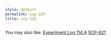 ```yaml
---
style: default
permalink: scp-125
title: scp-125
---
```

You may also like:
[Experiment Log 114 A](http://scp-wiki.net/experiment-log-114-a)
[SCP-621](http://scp-wiki.net/scp-621)